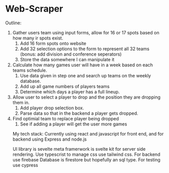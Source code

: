 # Web-Scraper

Outline:

<ol>
  <li>Gather users team using input forms, allow for 16 or 17 spots based on how many ir spots exist.
  <ol>
    <li>Add 16 form spots onto website</li>
    <li>Add 32 selection options to the form to represent all 32 teams (bonus: add division and conference seperators)</li>
    
  <li>Store the data somewhere I can manipulate it</li>
  </ol>
<li>Calculate how many games user will have in a week based on each teams schedule.
 <ol><li>Use data given in step one and search up teams on the weekly database.</li>
 <li>Add up all game numbers of players teams</li>
 <li>Determine which days a player has a full lineup.</li>
 </ol>
<li>Allow user to select a player to drop and the position they are dropping them in.
 <ol><li>Add player drop selection box.</li>
 <li>Parse data so that in the backend a player gets dropped.</li></ol>
 
<li>Find optimial team to replace player being dropped
 <ol><li>See if adding a player will get the user more games
 </li></ol>


My tech stack:
Currently using react and javascript for front end, and for backend using Express and node.js  
  
UI library is sevelte
meta framerwork is svelte kit for server side rendering.
Use typescrist
to manage css use tailwind css.
For backend use firebase
Database is firestore but hopefully an sql type.
For testing use cypress
